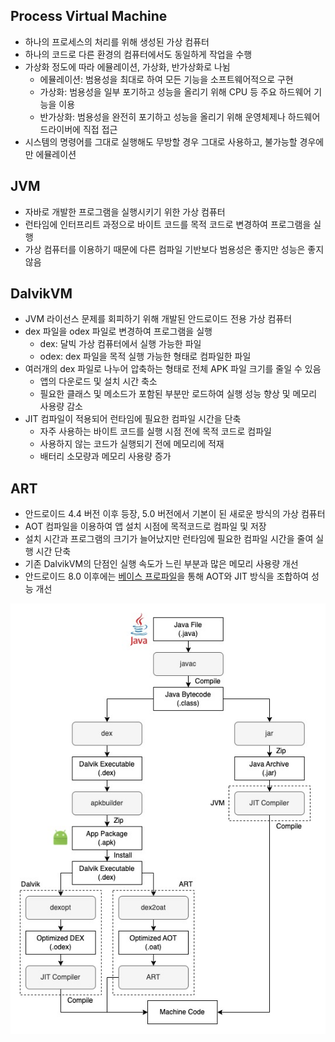 ## Process Virtual Machine
- 하나의 프로세스의 처리를 위해 생성된 가상 컴퓨터
- 하나의 코드로 다른 환경의 컴퓨터에서도 동일하게 작업을 수행
- 가상화 정도에 따라 에뮬레이션, 가상화, 반가상화로 나뉨
  - 에뮬레이션: 범용성을 최대로 하여 모든 기능을 소프트웨어적으로 구현
  - 가상화: 범용성을 일부 포기하고 성능을 올리기 위해 CPU 등 주요 하드웨어 기능을 이용
  - 반가상화: 범용성을 완전히 포기하고 성능을 올리기 위해 운영체제나 하드웨어 드라이버에 직접 접근
- 시스템의 명령어를 그대로 실행해도 무방할 경우 그대로 사용하고, 불가능할 경우에만 에뮬레이션

## JVM
- 자바로 개발한 프로그램을 실행시키기 위한 가상 컴퓨터
- 런타임에 인터프리트 과정으로 바이트 코드를 목적 코드로 변경하여 프로그램을 실행
- 가상 컴퓨터를 이용하기 때문에 다른 컴파일 기반보다 범용성은 좋지만 성능은 좋지 않음

## DalvikVM
- JVM 라이선스 문제를 회피하기 위해 개발된 안드로이드 전용 가상 컴퓨터
- dex 파일을 odex 파일로 변경하여 프로그램을 실행
  - dex: 달빅 가상 컴퓨터에서 실행 가능한 파일
  - odex: dex 파일을 목적 실행 가능한 형태로 컴파일한 파일
- 여러개의 dex 파일로 나누어 압축하는 형태로 전체 APK 파일 크기를 줄일 수 있음  
  - 앱의 다운로드 및 설치 시간 축소
  - 필요한 클래스 및 메소드가 포함된 부분만 로드하여 실행 성능 향상 및 메모리 사용량 감소
- JIT 컴파일이 적용되어 런타임에 필요한 컴파일 시간을 단축
  - 자주 사용하는 바이트 코드를 실행 시점 전에 목적 코드로 컴파일
  - 사용하지 않는 코드가 실행되기 전에 메모리에 적재
  - 배터리 소모량과 메모리 사용량 증가

## ART
- 안드로이드 4.4 버전 이후 등장, 5.0 버전에서 기본이 된 새로운 방식의 가상 컴퓨터
- AOT 컴파일을 이용하여 앱 설치 시점에 목적코드로 컴파일 및 저장
- 설치 시간과 프로그램의 크기가 늘어났지만 런타임에 필요한 컴파일 시간을 줄여 실행 시간 단축
- 기존 DalvikVM의 단점인 실행 속도가 느린 부분과 많은 메모리 사용량 개선
- 안드로이드 8.0 이후에는 [베이스 프로파일](https://github.com/devetude/interview-question-android/blob/master/core/baseline-profile.md)을 통해 AOT와 JIT 방식을 조합하여 성능 개선

![runtime](https://github.com/devetude/interview-question-android/blob/master/img/runtime.jpg?raw=true)
